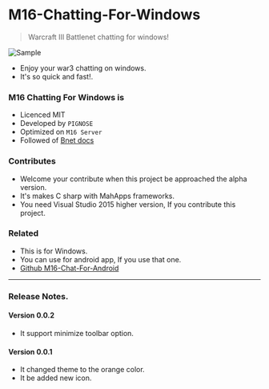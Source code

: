# M16-Chatting-For-Windows

> Warcraft III Battlenet chatting for windows!

![Sample](http://www.nhpcw.com/upload/%255D_100215061308.jpg)

- Enjoy your war3 chatting on windows.
- It's so quick and fast!.

### M16 Chatting For Windows is

- Licenced MIT
- Developed by `PIGNOSE`
- Optimized on `M16 Server`
- Followed of [Bnet docs](https://bnetdocs.org/?op=doc&did=16)

### Contributes

- Welcome your contribute when this project be approached the alpha version.
- It's makes C sharp with MahApps frameworks.
- You need Visual Studio 2015 higher version, If you contribute this project.

### Related

- This is for Windows.
- You can use for android app, If you use that one.
- [Github M16-Chat-For-Android](https://github.com/KennethanCeyer/m16chat-android)

----

### Release Notes.

#### Version 0.0.2

- It support minimize toolbar option.

#### Version 0.0.1

- It changed theme to the orange color.
- It be added new icon.
